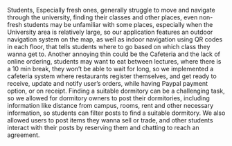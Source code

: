 Students, Especially fresh ones, generally struggle to move and navigate through the
university, finding their classes and other places, even non-fresh students may be unfamiliar
with some places, especially when the University area is relatively large, so our application
features an outdoor navigation system on the map, as well as indoor navigation using QR
codes in each floor, that tells students where to go based on which class they wanna get to.
Another annoying thin could be the Cafeteria and the lack of online ordering, students may
want to eat between lectures, where there is a 10 min break, they won’t be able to wait for
long, so we implemented a cafeteria system where restaurants register themselves, and get
ready to receive, update and notify user’s orders, while having Paypal payment option, or on
receipt.
Finding a suitable dormitory can be a challenging task, so we allowed for dormitory owners
to post their dormitories, including information like distance from campus, rooms, rent and
other necessary information, so students can filter posts to find a suitable dormitory.
We also allowed users to post items they wanna sell or trade, and other students interact
with their posts by reserving them and chatting to reach an agreement.
